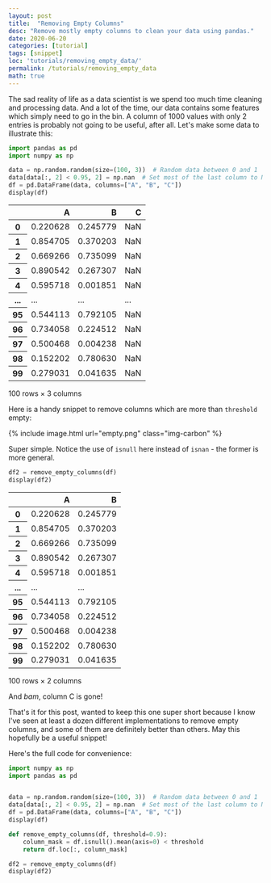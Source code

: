 ```yaml
---
layout: post
title:  "Removing Empty Columns"
desc: "Remove mostly empty columns to clean your data using pandas."
date: 2020-06-20
categories: [tutorial]
tags: [snippet]
loc: 'tutorials/removing_empty_data/'
permalink: /tutorials/removing_empty_data
math: true
---
```


The sad reality of life as a data scientist is we spend too much time cleaning and processing data. And a lot of the time, our data contains some features which simply need to go in the bin. A column of 1000 values with only 2 entries is probably not going to be useful, after all. Let's make some data to illustrate this:


```python
import pandas as pd
import numpy as np

data = np.random.random(size=(100, 3))  # Random data between 0 and 1
data[data[:, 2] < 0.95, 2] = np.nan  # Set most of the last column to NaN
df = pd.DataFrame(data, columns=["A", "B", "C"])
display(df)
```


<div>
<style scoped>
    .dataframe tbody tr th:only-of-type {
        vertical-align: middle;
    }

    .dataframe tbody tr th {
        vertical-align: top;
    }

    .dataframe thead th {
        text-align: right;
    }
</style>
<table class="table table-hover table-bordered">  <thead>
    <tr style="text-align: right;">
      <th></th>
      <th>A</th>
      <th>B</th>
      <th>C</th>
    </tr>
  </thead>
  <tbody>
    <tr>
      <th>0</th>
      <td>0.220628</td>
      <td>0.245779</td>
      <td>NaN</td>
    </tr>
    <tr>
      <th>1</th>
      <td>0.854705</td>
      <td>0.370203</td>
      <td>NaN</td>
    </tr>
    <tr>
      <th>2</th>
      <td>0.669266</td>
      <td>0.735099</td>
      <td>NaN</td>
    </tr>
    <tr>
      <th>3</th>
      <td>0.890542</td>
      <td>0.267307</td>
      <td>NaN</td>
    </tr>
    <tr>
      <th>4</th>
      <td>0.595718</td>
      <td>0.001851</td>
      <td>NaN</td>
    </tr>
    <tr>
      <th>...</th>
      <td>...</td>
      <td>...</td>
      <td>...</td>
    </tr>
    <tr>
      <th>95</th>
      <td>0.544113</td>
      <td>0.792105</td>
      <td>NaN</td>
    </tr>
    <tr>
      <th>96</th>
      <td>0.734058</td>
      <td>0.224512</td>
      <td>NaN</td>
    </tr>
    <tr>
      <th>97</th>
      <td>0.500468</td>
      <td>0.004238</td>
      <td>NaN</td>
    </tr>
    <tr>
      <th>98</th>
      <td>0.152202</td>
      <td>0.780630</td>
      <td>NaN</td>
    </tr>
    <tr>
      <th>99</th>
      <td>0.279031</td>
      <td>0.041635</td>
      <td>NaN</td>
    </tr>
  </tbody>
</table>
<p>100 rows × 3 columns</p>
</div>


Here is a handy snippet to remove columns which are more than `threshold` empty:



{% include image.html url="empty.png" class="img-carbon" %}

Super simple. Notice the use of `isnull` here instead of `isnan` - the former is more general.


```python
df2 = remove_empty_columns(df)
display(df2)
```


<div>
<style scoped>
    .dataframe tbody tr th:only-of-type {
        vertical-align: middle;
    }

    .dataframe tbody tr th {
        vertical-align: top;
    }

    .dataframe thead th {
        text-align: right;
    }
</style>
<table class="table table-hover table-bordered">  <thead>
    <tr style="text-align: right;">
      <th></th>
      <th>A</th>
      <th>B</th>
    </tr>
  </thead>
  <tbody>
    <tr>
      <th>0</th>
      <td>0.220628</td>
      <td>0.245779</td>
    </tr>
    <tr>
      <th>1</th>
      <td>0.854705</td>
      <td>0.370203</td>
    </tr>
    <tr>
      <th>2</th>
      <td>0.669266</td>
      <td>0.735099</td>
    </tr>
    <tr>
      <th>3</th>
      <td>0.890542</td>
      <td>0.267307</td>
    </tr>
    <tr>
      <th>4</th>
      <td>0.595718</td>
      <td>0.001851</td>
    </tr>
    <tr>
      <th>...</th>
      <td>...</td>
      <td>...</td>
    </tr>
    <tr>
      <th>95</th>
      <td>0.544113</td>
      <td>0.792105</td>
    </tr>
    <tr>
      <th>96</th>
      <td>0.734058</td>
      <td>0.224512</td>
    </tr>
    <tr>
      <th>97</th>
      <td>0.500468</td>
      <td>0.004238</td>
    </tr>
    <tr>
      <th>98</th>
      <td>0.152202</td>
      <td>0.780630</td>
    </tr>
    <tr>
      <th>99</th>
      <td>0.279031</td>
      <td>0.041635</td>
    </tr>
  </tbody>
</table>
<p>100 rows × 2 columns</p>
</div>


And *bam*, column C is gone!

That's it for this post, wanted to keep this one super short because I know I've seen at least a dozen different implementations to remove empty columns, and some of them are definitely better than others. May this hopefully be a useful snippet!



Here's the full code for convenience:

```python
import numpy as np
import pandas as pd


data = np.random.random(size=(100, 3))  # Random data between 0 and 1
data[data[:, 2] < 0.95, 2] = np.nan  # Set most of the last column to NaN
df = pd.DataFrame(data, columns=["A", "B", "C"])
display(df)

def remove_empty_columns(df, threshold=0.9):
    column_mask = df.isnull().mean(axis=0) < threshold
    return df.loc[:, column_mask]

df2 = remove_empty_columns(df)
display(df2)

```
